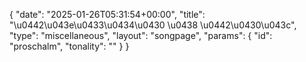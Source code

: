 {
    "date": "2025-01-26T05:31:54+00:00",
    "title": "\u0442\u043e\u0433\u0434\u0430 \u0438 \u0442\u0430\u043c",
    "type": "miscellaneous",
    "layout": "songpage",
    "params": {
        "id": "proschalm",
        "tonality": ""
    }
}